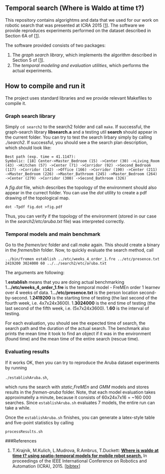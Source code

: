 ## Temporal search (Where is Waldo at time t?)

This repository contains algorightms and data that we used for our work on robotic search that was presented at ICRA 2015 [[1](#references)]. The software we provide reproduces experiments performed on the dataset described in Section 6A of [[1](#references)].

The software provided consists of two packages: 
1. The <i>graph search library</i>, which implements the algorithm described in Section 5 of [[1](#references)].
2. The  <i>temporal modeling and evaluation utilities</i>, which performs the actual experiments.

## How to compile and run it

The project uses standard libraries and we provide relevant Makefiles to compile it.

### Graph search library

Simply `cd search2` to the search2 folder and call `make`. 
If successful, the graph-search library  <b>libsearch.a</b> and a testing util <b>search</b> should appear in the current folder. You can try to test the search lirbary simply by calling <i>./search2</i>. If successful, you should see a the search plan description, which should look like:

```
Best path (exp. time = 41.1147):
Symbolic: [18] Center->Master_Bedroom (15) ->Center (30) ->Living_Room (43) ->Kitchen (57) ->Center (71) ->Corridor (92) ->Second_Bedroom (117) ->Corridor (142) ->Office (166) ->Corridor (190) ->Center (211) ->Master_Bedroom (226) ->Master_Bathroom (245) ->Master_Bedroom (264) ->Center (279) ->Corridor (300) ->Second_Bathroom (326) 
```

A <i>fig.dot</i> file, which describes the topology of the environment should also appear in the currect folder. 
You can use the <i>dot</i> utility to create a pdf drawing of the topological map.

`dot -Tpdf fig.dot >fig.pdf`

Thus, you can verify if the topology of the environment (stored in our case in the <i>search2/etc/aruba.txt</i> file) was interpreted correctly.

### Temporal models and main benchmark

Go to the <i>fremen/src</i> folder and call <i>make</i> again. This should create a binary in the <i>fremen/bin</i> folder.
Now, to quickly evaluate the search method, call

`../bin/fremen establish ../etc/weeks_4_order_1.fre ../etc/presence.txt 2419200 3024000 60 ../../search2/etc/aruba.txt`

The arguments are following:

1.<b>establish</b> means that you are doing actual benchmarking
1.<b>../etc/weeks_4_order_1.fre</b> is the temporal model - FreMEn order 1 learnev over 4 weeks of data.
1.<b>../etc/presence.txt</b> is the person location second-by-second. 
1.<b>2419200</b> is the starting time of testing (the last second of the fourth week, i.e. 4x7x24x3600).
1.<b>3024000</b> is the end time of testing (the last second of the fifth week, i.e. (5x7x24x3600).
1.<b>60</b> is the interval of testing.

For each evaluation, you should see the expected time of search, the search path and the duration of the actual search. The benchmark also prints the mean time it took to find an object if it was in the environment (found time) and the mean time of the entire search (rescue time). 

### Evaluating results

If it works OK, then you can try to reproduce the Aruba dataset experiments by running

``./establishAruba.sh``,

which runs the search with <i>static</i>,<i>FreMEn</i> and <i>GMM</i> models and stores results in the <i>fremen-aruba</i> folder. Note, that each model evaluation takes approximatelly a minute, because it consists of 60x24x7x16 = ~160 000 searches. Since `establishAruba.sh` evaluates 7 models, the entire run can take a while.

Once the `establishAruba.sh` finishes, you can generate a latex-style table and five-point statistics by calling 

``processResults.sh``

###References

1. T.Krajnik, M.Kulich, L.Mudrova, R.Ambrus, T.Duckett: <b>[Where is waldo at time t? using spatio-temporal models for mobile robot search.](http://raw.githubusercontent.com/wiki/gestom/fremen/papers/fremen_2015_ICRA_search.pdf)</b> In proceedings of the IEEE International Conference on Robotics and Automation (ICRA), 2015. [[bibtex](http://raw.githubusercontent.com/wiki/gestom/fremen/papers/fremen_2015_ICRA_search.bib)]
